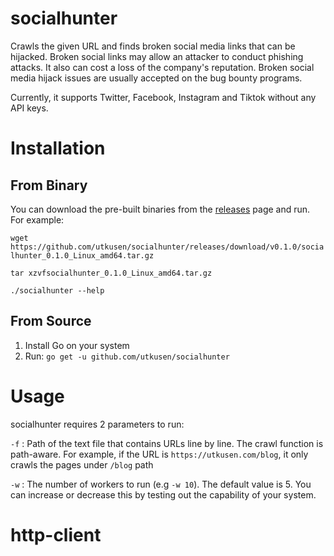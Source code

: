 # socialhunter
Crawls the given URL and finds broken social media links that can be hijacked. Broken social links may allow an attacker to conduct phishing attacks. It also can cost a loss of the company's reputation. Broken social media hijack issues are usually accepted on the bug bounty programs.

Currently, it supports Twitter, Facebook, Instagram and Tiktok without any API keys.

# Installation

## From Binary

You can download the pre-built binaries from the [releases](https://github.com/utkusen/socialhunter/releases) page and run. For example:

`wget https://github.com/utkusen/socialhunter/releases/download/v0.1.0/socialhunter_0.1.0_Linux_amd64.tar.gz`

`tar xzvfsocialhunter_0.1.0_Linux_amd64.tar.gz`

`./socialhunter --help`

## From Source

1. Install Go on your system
2. Run: `go get -u github.com/utkusen/socialhunter`

# Usage

socialhunter requires 2 parameters to run: 

`-f` : Path of the text file that contains URLs line by line. The crawl function is path-aware. For example, if the URL is `https://utkusen.com/blog`, it only crawls the pages under `/blog` path

`-w` : The number of workers to run (e.g `-w 10`). The default value is 5. You can increase or decrease this by testing out the capability of your system.
# http-client
